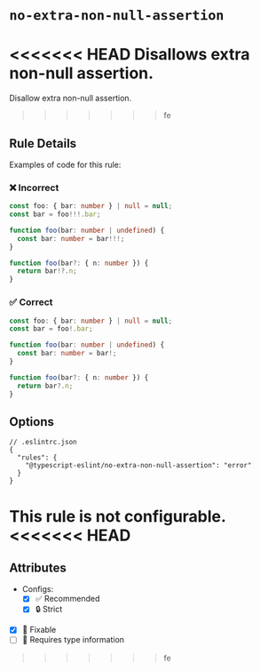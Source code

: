 # `no-extra-non-null-assertion`

<<<<<<< HEAD
Disallows extra non-null assertion.
=======
Disallow extra non-null assertion.
>>>>>>> fe

## Rule Details

Examples of code for this rule:

<!--tabs-->

### ❌ Incorrect

```ts
const foo: { bar: number } | null = null;
const bar = foo!!!.bar;
```

```ts
function foo(bar: number | undefined) {
  const bar: number = bar!!!;
}
```

```ts
function foo(bar?: { n: number }) {
  return bar!?.n;
}
```

### ✅ Correct

```ts
const foo: { bar: number } | null = null;
const bar = foo!.bar;
```

```ts
function foo(bar: number | undefined) {
  const bar: number = bar!;
}
```

```ts
function foo(bar?: { n: number }) {
  return bar?.n;
}
```

## Options

```jsonc
// .eslintrc.json
{
  "rules": {
    "@typescript-eslint/no-extra-non-null-assertion": "error"
  }
}
```

This rule is not configurable.
<<<<<<< HEAD
=======

## Attributes

- Configs:
  - [x] ✅ Recommended
  - [x] 🔒 Strict
- [x] 🔧 Fixable
- [ ] 💭 Requires type information
>>>>>>> fe
